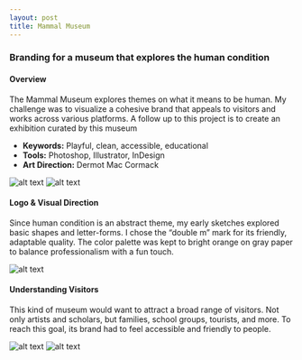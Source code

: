 ```yaml
---
layout: post
title: Mammal Museum
---
```


### Branding for a museum that explores the human condition

#### Overview
The Mammal Museum explores themes on what it means to be human. My challenge was to visualize a cohesive brand that appeals to visitors and works across various platforms. A follow up to this project is to create an exhibition curated by this museum

* **Keywords:** Playful, clean, accessible, educational
* **Tools:** Photoshop, Illustrator, InDesign
* **Art Direction:** Dermot Mac Cormack

![alt text](https://robinsdesk.github.io/images/mammal/1.jpg "Alt text")
![alt text](https://robinsdesk.github.io/images/mammal/2.jpg "Alt text")

#### Logo & Visual Direction
Since human condition is an abstract theme, my early sketches explored basic shapes and letter-forms. I chose the “double m” mark for its friendly, adaptable quality. The color palette was kept to bright orange on gray paper to balance professionalism with a fun touch.

![alt text](https://robinsdesk.github.io/images/mammal/3.png "Alt text")

#### Understanding Visitors
This kind of museum would want to attract a broad range of visitors. Not only artists and scholars, but families, school groups, tourists, and more. To reach this goal, its brand had to feel accessible and friendly to people.

![alt text](https://robinsdesk.github.io/images/mammal/5.jpg "Alt text")
![alt text](https://robinsdesk.github.io/images/mammal/6.jpg "Alt text")
